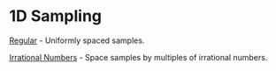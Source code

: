 # 1D Sampling

[Regular](regular/regular.md) - Uniformly spaced samples.

[Irrational Numbers](irrational_numbers/irrational_numbers.md) - Space samples by multiples of irrational numbers.
